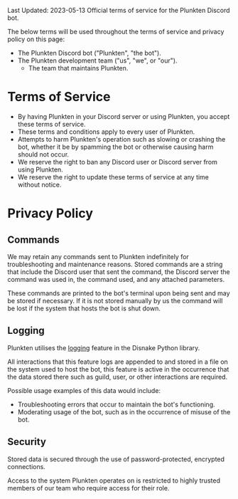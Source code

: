 Last Updated: 2023-05-13
Official terms of service for the Plunkten Discord bot.

The below terms will be used throughout the terms of service and privacy policy on this page:
- The Plunkten Discord bot ("Plunkten", "the bot").
- The Plunkten development team ("us", "we", or "our").
  - The team that maintains Plunkten.

# Terms of Service
- By having Plunkten in your Discord server or using Plunkten, you accept these terms of service.
- These terms and conditions apply to every user of Plunkten.
- Attempts to harm Plunkten's operation such as slowing or crashing the bot, whether it be by spamming the bot or otherwise causing harm should not occur.
- We reserve the right to ban any Discord user or Discord server from using Plunkten.
- We reserve the right to update these terms of service at any time without notice.

# Privacy Policy
## Commands
We may retain any commands sent to Plunkten indefinitely for troubleshooting and maintenance reasons. Stored commands are a string that include the Discord user that sent the command, the Discord server the command was used in, the command used, and any attached parameters.

These commands are printed to the bot's terminal upon being sent and may be stored if necessary. If it is not stored manually by us the command will be lost if the system that hosts the bot is shut down.

## Logging
Plunkten utilises the [logging](https://docs.disnake.dev/en/stable/logging.html#logging-setup) feature in the Disnake Python library.

All interactions that this feature logs are appended to and stored in a file on the system used to host the bot, this feature is active in the occurrence that the data stored there such as guild, user, or other interactions are required.

Possible usage examples of this data would include:
- Troubleshooting errors that occur to maintain the bot's functioning.
- Moderating usage of the bot, such as in the occurrence of misuse of the bot.

## Security
Stored data is secured through the use of password-protected, encrypted connections.

Access to the system Plunkten operates on is restricted to highly trusted members of our team who require access for their role.